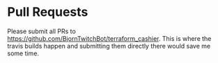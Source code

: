 # Pull Requests
Please submit all PRs to https://github.com/BjornTwitchBot/terraform_cashier. This is where the travis builds happen 
and submitting them directly there would save me some time.
